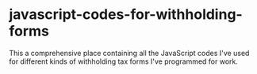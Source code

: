 # javascript-codes-for-withholding-forms
This a comprehensive place containing all the JavaScript codes I've used for different kinds of withholding tax forms I've programmed for work. 
